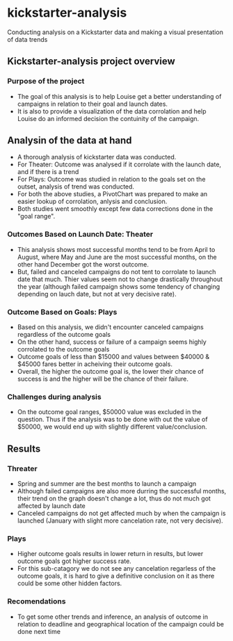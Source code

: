 # kickstarter-analysis
Conducting analysis on a Kickstarter data and making a visual presentation of data trends
## Kickstarter-analysis project overview
### Purpose of the project
* The goal of this analysis is to help Louise get a better understanding of campaigns in relation to their goal and launch dates. 
* It is also to provide a visualization of the data corrolation and help Louise do an informed decision the contuinity of the campaign.
## Analysin of the data at hand
* A thorough analysis of kickstarter data was conducted.
* For Theater: Outcome was analysed if it corrolate with the launch date, and if there is a trend
* For Plays: Outcome was studied in relation to the goals set on the outset, analysis of trend was conducted.
* For both the above studies, a PivotChart was prepared to make an easier lookup of corrolation, anlysis and conclusion.
* Both studies went smoothly except few data corrections done in the "goal range".
### Outcomes Based on Launch Date: Theater
* This analysis shows most successful months tend to be from April to August, where May and June are the most successful months, on the other hand December got the worst outcome.
* But, failed and canceled campaigns do not tent to corrolate to launch date that much. Thier values seem not to change drastically throughout the year (although failed campaign shows some tendency of changing depending on lauch date, but not at very decisive rate).
### Outcome Based on Goals: Plays
* Based on this analysis, we didn't encounter canceled campaigns regardless of the outcome goals
* On the other hand, success or failure of a campaign seems highly corrolated to the outcome goals
* Outcome goals of less than $15000 and values between $40000 & $45000 fares better in acheiving their outcome goals.
* Overall, the higher the outcome goal is, the lower their chance of success is and the higher will be the chance of their failure.
### Challenges during analysis
* On the outcome goal ranges, $50000 value was excluded in the question. Thus if the analysis was to be done with out the value of $50000, we would end up with slightly different value/conclusion.
## Results
### Threater
* Spring and summer are the best months to launch a campaign
* Although failed campaigns are also more durring the successful months, their trend on the graph doesn't change a lot, thus do not much got affected by launch date
* Canceled campaigns do not get affected much by when the campaign is launched (January with slight more cancelation rate, not very decisive).
### Plays
* Higher outcome goals results in lower return in results, but lower outcome goals got higher success rate.
* For this sub-catagory we do not see any cancelation regarless of the outcome goals, it is hard to give a definitive conclusion on it as there could be some other hidden factors. 
### Recomendations
* To get some other trends and inference, an analysis of outcome in relation to deadline and geographical location of the campaign could be done next time

